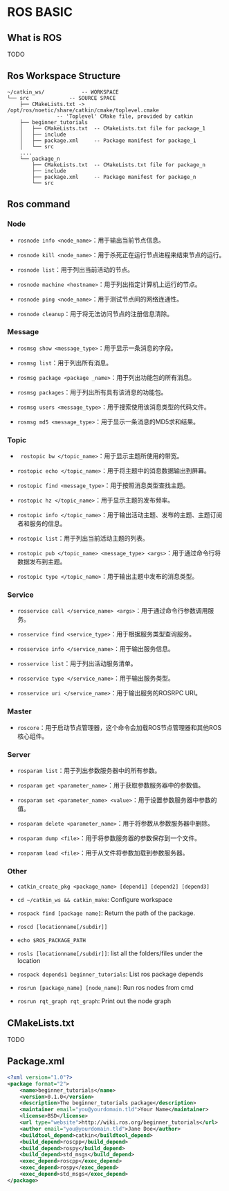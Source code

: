 # ROS BASIC

## What is ROS
TODO
## Ros Workspace Structure

```console
~/catkin_ws/			-- WORKSPACE
└── src				-- SOURCE SPACE
    ├── CMakeLists.txt -> /opt/ros/noetic/share/catkin/cmake/toplevel.cmake 
	 			-- 'Toplevel' CMake file, provided by catkin
    ├── beginner_tutorials
    │   ├── CMakeLists.txt	-- CMakeLists.txt file for package_1
    │   ├── include
    │   ├── package.xml		-- Package manifest for package_1
    │   └── src
	....
    └── package_n
        ├── CMakeLists.txt	-- CMakeLists.txt file for package_n
        ├── include
        ├── package.xml		-- Package manifest for package_n
        └── src

```

## Ros command 
### Node

- ```rosnode info <node_name>```：用于输出当前节点信息。

- ```rosnode kill <node_name>```：用于杀死正在运行节点进程来结束节点的运行。

- ```rosnode list```：用于列出当前活动的节点。

- ```rosnode machine <hostname>```：用于列出指定计算机上运行的节点。

- ```rosnode ping <node_name>```：用于测试节点间的网络连通性。

- ```rosnode cleanup```：用于将无法访问节点的注册信息清除。

### Message

- ```rosmsg show <message_type>```：用于显示一条消息的字段。

- ```rosmsg list```：用于列出所有消息。

- ```rosmsg package <package _name>```：用于列出功能包的所有消息。

- ```rosmsg packages```：用于列出所有具有该消息的功能包。

- ```rosmsg users <message_type>```：用于搜索使用该消息类型的代码文件。

- ```rosmsg md5 <message_type>```：用于显示一条消息的MD5求和结果。

### Topic

- ``` rostopic bw </topic_name>```：用于显示主题所使用的带宽。

- ```rostopic echo </topic_name>```：用于将主题中的消息数据输出到屏幕。

- ```rostopic find <message_type>```：用于按照消息类型查找主题。

- ```rostopic hz </topic_name>```：用于显示主题的发布频率。

- ```rostopic info </topic_name>```：用于输出活动主题、发布的主题、主题订阅者和服务的信息。

- ```rostopic list```：用于列出当前活动主题的列表。

- ```rostopic pub </topic_name> <message_type> <args>```：用于通过命令行将数据发布到主题。

- ```rostopic type </topic_name>```：用于输出主题中发布的消息类型。

### Service

- ```rosservice call </service_name> <args>```：用于通过命令行参数调用服务。

- ```rosservice find <service_type>```：用于根据服务类型查询服务。

- ```rosservice info </service_name>```：用于输出服务信息。

- ```rosservice list```：用于列出活动服务清单。

- ```rosservice type </service_name>```：用于输出服务类型。

- ```rosservice uri </service_name>```：用于输出服务的ROSRPC URI。

### Master
- ```roscore```：用于启动节点管理器，这个命令会加载ROS节点管理器和其他ROS核心组件。

### Server

- ```rosparam list```：用于列出参数服务器中的所有参数。

- ```rosparam get <parameter_name>```：用于获取参数服务器中的参数值。

- ```rosparam set <parameter_name> <value>```：用于设置参数服务器中参数的值。

- ```rosparam delete <parameter_name>```：用于将参数从参数服务器中删除。

- ```rosparam dump <file>```：用于将参数服务器的参数保存到一个文件。

- ```rosparam load <file>```：用于从文件将参数加载到参数服务器。
### Other
- ```catkin_create_pkg <package_name> [depend1] [depend2] [depend3]```
- ``` cd ~/catkin_ws && catkin_make ```: Configure workspace
- ```rospack find [package name]```: Return the path of the package. 
	   
-  ```roscd [locationname[/subdir]] ```
   
- ```echo $ROS_PACKAGE_PATH``` 
   
-  ``` rosls [locationname[/subdir]] ```: list all the folders/files under the location
 
- ```rospack depends1 beginner_tutorials```: List ros package  depends


		
- ```rosrun [package_name] [node_name]```: Run ros nodes from cmd
	
- ```rosrun rqt_graph rqt_graph```: Print out the node graph
	

## CMakeLists.txt
TODO
## Package.xml
```xml
<?xml version="1.0"?>
<package format="2">
	<name>beginner_tutorials</name>
	<version>0.1.0</version>
	<description>The beginner_tutorials package</description>
	<maintainer email="you@yourdomain.tld">Your Name</maintainer>
	<license>BSD</license>
	<url type="website">http://wiki.ros.org/beginner_tutorials</url>
	<author email="you@yourdomain.tld">Jane Doe</author>
	<buildtool_depend>catkin</buildtool_depend>
	<build_depend>roscpp</build_depend>
	<build_depend>rospy</build_depend>
	<build_depend>std_msgs</build_depend>
	<exec_depend>roscpp</exec_depend>
	<exec_depend>rospy</exec_depend>
	<exec_depend>std_msgs</exec_depend>
</package>
```


